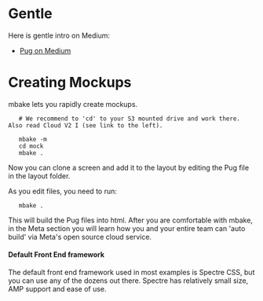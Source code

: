 
# Gentle

Here is gentle intro on Medium:
- <a href='https://medium.com/@WolfgangGehner/using-pug-for-static-and-dynamic-data-binding-56a1cc378b81'>Pug on Medium</a>


# Creating Mockups

mbake lets you rapidly create mockups.

```
   # We recommend to 'cd' to your S3 mounted drive and work there. Also read Cloud V2 I (see link to the left).

   mbake -m
   cd mock
   mbake .

```

Now you can clone a screen and add it to the layout by editing the Pug file in the layout folder.

As you edit files, you need to run:
```
   mbake .
```
This will build the Pug files into html. After you are comfortable with mbake, in the Meta section you will learn how you and your entire team can 'auto build' via Meta's open source cloud service.


#### Default Front End framework

The default front end framework used in most examples is Spectre CSS, but you can use any of the dozens out there. Spectre has relatively small size, AMP support and ease of use.
